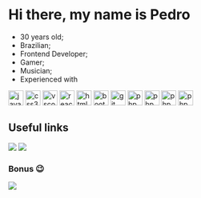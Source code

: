 # Hi there, my name is Pedro

* 30 years old;
* Brazilian;
* Frontend Developer;
* Gamer;
* Musician;
* Experienced with

<img height="30px" alt="javascript" src="https://media.giphy.com/media/ln7z2eWriiQAllfVcn/giphy.gif" />     <img height="30px" alt="css3" src="https://media.giphy.com/media/fsEaZldNC8A1PJ3mwp/giphy.gif" />     <img height="30px" alt="vscode" src="https://media.giphy.com/media/SS8CV2rQdlYNLtBCiF/giphy.gif" />     <img height="30px" alt="react" src="https://media.giphy.com/media/eNAsjO55tPbgaor7ma/giphy.gif" />     <img height="30px" alt="html5" src="https://media.giphy.com/media/XAxylRMCdpbEWUAvr8/giphy.gif" />     <img height="30px" alt="bootstrap" src="https://media.giphy.com/media/Sr8xDpMwVKOHUWDVRD/giphy.gif" />     <img height="30px" alt="git" src="https://media.giphy.com/media/kH1DBkPNyZPOk0BxrM/giphy.gif" />     <img height="30px" alt="php" src="https://media.giphy.com/media/JqDcpPX8vWahUny0pE/giphy.gif" />     <img height="30px" alt="php" src="https://media.giphy.com/media/AqQ65Y3F1xZRmQd4Oi/giphy.gif" />     <img height="30px" alt="php" src="https://media.giphy.com/media/AD9gioAsK5446oiwjA/giphy.gif" />     <img height="30px" alt="php" src="https://media.giphy.com/media/lKArsQw3HxZUWMlURX/giphy.gif" />


## Useful links
[![](https://img.shields.io/badge/-linkedin-0073B1?style=flat-square)](https://www.linkedin.com/in/pedrohardeman/)
[![](https://img.shields.io/badge/resume-green?style=flat-square)](https://docs.google.com/document/d/1Ql0PLCvv7eiJsNifOM7Yrod9JtuwYGPrCdTsDDgZ0x4/edit?usp=sharing)


### Bonus :wink:
[![](https://img.shields.io/badge/-steam-000000?style=flat-square)](https://steamcommunity.com/profiles/76561198084766243/)

